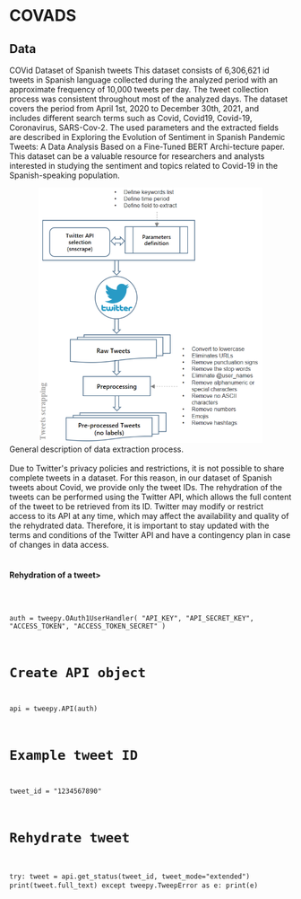 # COVADS
## Data
COVid Dataset of Spanish tweets
This dataset consists of 6,306,621 id tweets in Spanish language collected during the analyzed period with an approximate frequency of 10,000 tweets per day. The tweet collection process was consistent throughout most of the analyzed days. The dataset covers the period from April 1st, 2020 to December 30th, 2021, and includes different search terms such as Covid, Covid19, Covid-19, Coronavirus, SARS-Cov-2. The used parameters and the extracted fields are described in Exploring the Evolution of Sentiment in Spanish Pandemic Tweets: A Data Analysis Based on a Fine-Tuned BERT Archi-tecture paper. This dataset can be a valuable resource for researchers and analysts interested in studying the sentiment and topics related to Covid-19 in the Spanish-speaking population.
<br>
<div align="center" >
  <img src="resources/methodology.png" alt="descripción de la imagen" width="400px">
</div>
General description of data extraction process.
<br>
<br>
Due to Twitter's privacy policies and restrictions, it is not possible to share complete tweets in a dataset. For this reason, in our dataset of Spanish tweets about Covid, we provide only the tweet IDs. The rehydration of the tweets can be performed using the Twitter API, which allows the full content of the tweet to be retrieved from its ID. Twitter may modify or restrict access to its API at any time, which may affect the availability and quality of the rehydrated data. Therefore, it is important to stay updated with the terms and conditions of the Twitter API and have a contingency plan in case of changes in data access.
<br>
<br>
<H4>Rehydration of a tweet></H4>
<!-- Código de ejemplo -->
<pre><code class="language-python">

auth = tweepy.OAuth1UserHandler(
    "API_KEY",
    "API_SECRET_KEY",
    "ACCESS_TOKEN",
    "ACCESS_TOKEN_SECRET"
)

# Create API object
api = tweepy.API(auth)

# Example tweet ID
tweet_id = "1234567890"

# Rehydrate tweet
try:
    tweet = api.get_status(tweet_id, tweet_mode="extended")
    print(tweet.full_text)
except tweepy.TweepError as e:
    print(e)
</code></pre>


